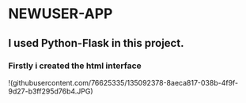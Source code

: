 # NEWUSER-APP

## I used Python-Flask in this project.

### Firstly i created the html interface
!(githubusercontent.com/76625335/135092378-8aeca817-038b-4f9f-9d27-b3ff295d76b4.JPG)

